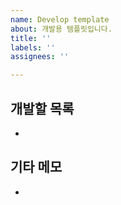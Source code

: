 ```yaml
---
name: Develop template
about: 개발용 템플릿입니다.
title: ''
labels: ''
assignees: ''

---
```


## 개발할 목록

-

## 기타 메모

-
